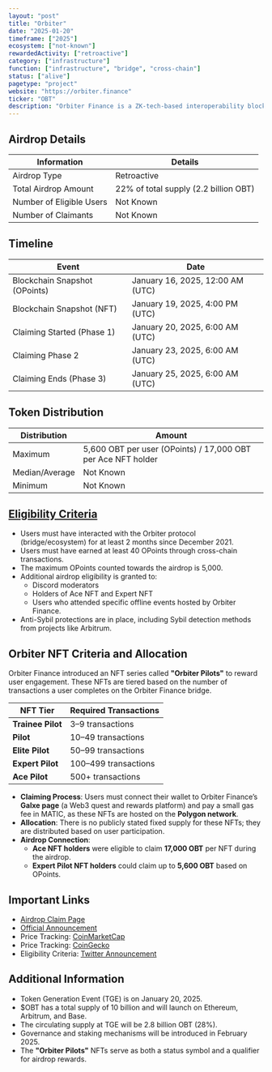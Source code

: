 ```yaml
---
layout: "post"
title: "Orbiter"
date: "2025-01-20"
timeframe: ["2025"]
ecosystem: ["not-known"]
rewardedActivity: ["retroactive"]
category: ["infrastructure"]
function: ["infrastructure", "bridge", "cross-chain"]
status: ["alive"]
pagetype: "project"
website: "https://orbiter.finance"
ticker: "OBT"
description: "Orbiter Finance is a ZK-tech-based interoperability blockchain infrastructure focused on security, seamless cross-chain interactions, and liquidity efficiency. It features a universal cross-chain protocol and Omni Account Abstraction to redefine the Web3 experience."
---
```

## Airdrop Details

| Information              | Details                               |
| ------------------------ | ------------------------------------- |
| Airdrop Type             | Retroactive                           |
| Total Airdrop Amount     | 22% of total supply (2.2 billion OBT) |
| Number of Eligible Users | Not Known                             |
| Number of Claimants      | Not Known                             |

## Timeline

| Event                         | Date                             |
| ----------------------------- | -------------------------------- |
| Blockchain Snapshot (OPoints) | January 16, 2025, 12:00 AM (UTC) |
| Blockchain Snapshot (NFT)     | January 19, 2025, 4:00 PM (UTC)  |
| Claiming Started (Phase 1)    | January 20, 2025, 6:00 AM (UTC)  |
| Claiming Phase 2              | January 23, 2025, 6:00 AM (UTC)  |
| Claiming Ends (Phase 3)       | January 25, 2025, 6:00 AM (UTC)  |

## Token Distribution

| Distribution   | Amount                                                       |
| -------------- | ------------------------------------------------------------ |
| Maximum        | 5,600 OBT per user (OPoints) / 17,000 OBT per Ace NFT holder |
| Median/Average | Not Known                                                    |
| Minimum        | Not Known                                                    |

## [Eligibility Criteria](https://orbiter-finance.medium.com/obtokenomics-and-airdrop-eligibility-guide-3549dd00807a)

- Users must have interacted with the Orbiter protocol (bridge/ecosystem) for at least 2 months since December 2021.
- Users must have earned at least 40 OPoints through cross-chain transactions.
- The maximum OPoints counted towards the airdrop is 5,000.
- Additional airdrop eligibility is granted to:
  - Discord moderators
  - Holders of Ace NFT and Expert NFT
  - Users who attended specific offline events hosted by Orbiter Finance.
- Anti-Sybil protections are in place, including Sybil detection methods from projects like Arbitrum.

## Orbiter NFT Criteria and Allocation

Orbiter Finance introduced an NFT series called **"Orbiter Pilots"** to reward user engagement. These NFTs are tiered based on the number of transactions a user completes on the Orbiter Finance bridge.

| NFT Tier          | Required Transactions |
| ----------------- | --------------------- |
| **Trainee Pilot** | 3–9 transactions      |
| **Pilot**         | 10–49 transactions    |
| **Elite Pilot**   | 50–99 transactions    |
| **Expert Pilot**  | 100–499 transactions  |
| **Ace Pilot**     | 500+ transactions     |

- **Claiming Process**: Users must connect their wallet to Orbiter Finance’s **Galxe page** (a Web3 quest and rewards platform) and pay a small gas fee in MATIC, as these NFTs are hosted on the **Polygon network**.
- **Allocation**: There is no publicly stated fixed supply for these NFTs; they are distributed based on user participation.
- **Airdrop Connection**:
  - **Ace NFT holders** were eligible to claim **17,000 OBT** per NFT during the airdrop.
  - **Expert Pilot NFT holders** could claim up to **5,600 OBT** based on OPoints.

## Important Links

- [Airdrop Claim Page](https://orbiter.finance/en/airdrop)
- [Official Announcement](https://orbiter-finance.medium.com/obtokenomics-and-airdrop-eligibility-guide-3549dd00807a)
- Price Tracking: [CoinMarketCap](https://coinmarketcap.com/currencies/orbiter-finance)
- Price Tracking: [CoinGecko](https://www.coingecko.com/en/coins/orbiter-finance)
- Eligibility Criteria: [Twitter Announcement](https://x.com/Orbiter_Finance/status/1880195622286028893)

## Additional Information

- Token Generation Event (TGE) is on January 20, 2025.
- $OBT has a total supply of 10 billion and will launch on Ethereum, Arbitrum, and Base.
- The circulating supply at TGE will be 2.8 billion OBT (28%).
- Governance and staking mechanisms will be introduced in February 2025.
- The **"Orbiter Pilots"** NFTs serve as both a status symbol and a qualifier for airdrop rewards.